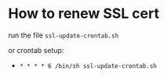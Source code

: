 # How to renew SSL cert
run the file `ssl-update-crontab.sh`

or crontab setup:
- `* * * * 6 /bin/sh ssl-update-crontab.sh`